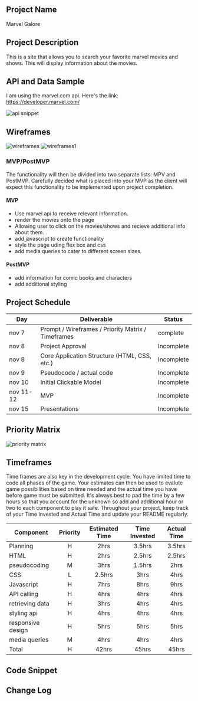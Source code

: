 
## Project Name

Marvel Galore

## Project Description

This is a site that allows you to search your favorite marvel movies and shows. This will display information about the movies.

## API and Data Sample

I am using the marvel.com api. Here's the link: https://developer.marvel.com/

<img src="api snippet/apisnppet.png" alt="api snippet">

## Wireframes

<img src="wireframes/wireframes.png" alt='wireframes'>
<img src="wireframes/wireframes1.png" alt="wireframes1">

### MVP/PostMVP

The functionality will then be divided into two separate lists: MPV and PostMVP.  Carefully decided what is placed into your MVP as the client will expect this functionality to be implemented upon project completion.  

#### MVP 
<!-- *These are examples only. Replace with your own MVP features.* -->
- Use marvel api to receive relevant information.
- render the movies onto the page
- Allowing user to click on the movies/shows and recieve additional info about them.
- add javascript to create functionality
- style the page uding flex box and css
- add media queries to cater to different screen sizes.

#### PostMVP  
<!-- *These are examples only. Replace with your own Post-MVP features.* -->
- add information for comic books and characters
- add additional styling

## Project Schedule

<!-- This schedule will be used to keep track of your progress throughout the week and align with our expectations.  

You are **responsible** for scheduling time with your squad to seek approval for each deliverable by the end of the corresponding day, excluding `Saturday` and `Sunday`. -->
|  Day | Deliverable | Status
|---|---| ---|
|nov 7| Prompt / Wireframes / Priority Matrix / Timeframes | complete
|nov 8| Project Approval | Incomplete
|nov 8| Core Application Structure (HTML, CSS, etc.) | Incomplete
|nov 9| Pseudocode / actual code | Incomplete
|nov 10| Initial Clickable Model  | Incomplete
|nov 11-12| MVP | Incomplete
|nov 15| Presentations | Incomplete

## Priority Matrix

<!-- Include a full list of features that have been prioritized based on the `Time and Importance` Matrix.  Link this image in a similar manner to your wireframes -->

<img src="priority matrix/Priority matrix.png" alt="priority matrix">


## Timeframes
<!-- Tell us how long you anticipate spending on each area of development. Be sure to consider how many hours a day you plan to be coding and how many days you have available until presentation day. -->

Time frames are also key in the development cycle.  You have limited time to code all phases of the game.  Your estimates can then be used to evalute game possibilities based on time needed and the actual time you have before game must be submitted. It's always best to pad the time by a few hours so that you account for the unknown so add and additional hour or two to each component to play it safe. Throughout your project, keep track of your Time Invested and Actual Time and update your README regularly.

| Component | Priority | Estimated Time | Time Invested | Actual Time |
| --- | :---: |  :---: | :---: | :---: |
| Planning | H | 2hrs| 3.5hrs | 3.5hrs |
| HTML | H | 2hrs| 2.5hrs | 2.5hrs |
| pseudocoding | M | 3hrs| 1.5hrs| 2hrs|
| CSS | L | 2.5hrs | 3hrs | 4hrs|
| Javascript | H | 7hrs | 8hrs | 9hrs |
| API calling | H | 4hrs | 4hrs | 4hrs |
| retrieving data | H | 3hrs | 4hrs | 4hrs|
| styling api | H | 4hrs | 4hrs | 4hrs |
| responsive design | H | 5hrs | 5hrs | 5hrs
| media queries | M | 4hrs | 4hrs | 4hrs |
| Total | H | 42hrs| 45hrs | 45hrs |

## Code Snippet

<!-- Use this section to include a brief code snippet of functionality that you are proud of and a brief description.   -->

<!-- ```
function reverse(string) {
	// here is the code to reverse a string of text
}
``` -->

## Change Log
 <!-- Use this section to document what changes were made and the reasoning behind those changes.   -->